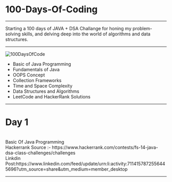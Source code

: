 # 100-Days-Of-Coding
------------------------------------------------------------------------------------------------
Starting a 100 days of JAVA + DSA Challange for honing my problem-solving skills, and delving deep into the world of algorithms and data structures.
<br>

------------------------------------------------------------------------------------------------
![100DaysOfCode](https://github.com/pankajgawade/100-Days-Of-Coding/assets/135791801/c8f4b360-8a01-405f-be11-b5eefb633e38)
<ul>
  <li>Basic of Java Programming</li>
  <li>Fundamentals of Java</li>
  <li>OOPS Concept</li>
  <li>Collection Frameworks</li>
  <li>Time and Space Complexity</li>
  <li>Data Structures and Algorithms</li>
  <li>LeetCode and HackerRank Solutions</li>
</ul>

------------------------------------------------------------------------------------------------
# Day 1

<br>
Basic Of Java Programming 
<br>
Hackerrank Source :- https://www.hackerrank.com/contests/fs-14-java-dsa-class-challenges/challenges
<br>
Linkdin Post:https://www.linkedin.com/feed/update/urn:li:activity:7114157872556445696?utm_source=share&utm_medium=member_desktop

------------------------------------------------------------------------------------------------





















































































































































